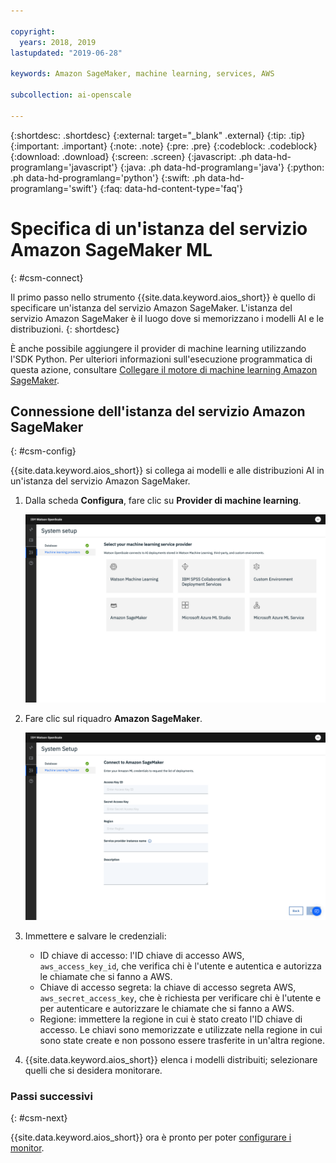 ```yaml
---

copyright:
  years: 2018, 2019
lastupdated: "2019-06-28"

keywords: Amazon SageMaker, machine learning, services, AWS

subcollection: ai-openscale

---
```


{:shortdesc: .shortdesc}
{:external: target="_blank" .external}
{:tip: .tip}
{:important: .important}
{:note: .note}
{:pre: .pre}
{:codeblock: .codeblock}
{:download: .download}
{:screen: .screen}
{:javascript: .ph data-hd-programlang='javascript'}
{:java: .ph data-hd-programlang='java'}
{:python: .ph data-hd-programlang='python'}
{:swift: .ph data-hd-programlang='swift'}
{:faq: data-hd-content-type='faq'}

# Specifica di un'istanza del servizio Amazon SageMaker ML
{: #csm-connect}

Il primo passo nello strumento {{site.data.keyword.aios_short}} è quello di specificare un'istanza del servizio Amazon SageMaker. L'istanza del servizio Amazon SageMaker è il luogo dove si memorizzano i modelli AI e le distribuzioni.
{: shortdesc}

È anche possibile aggiungere il provider di machine learning utilizzando l'SDK Python. Per ulteriori informazioni sull'esecuzione programmatica di questa azione, consultare [Collegare il motore di machine learning Amazon SageMaker](/docs/services/ai-openscale?topic=ai-openscale-cml-connect#cml-smbind).

## Connessione dell'istanza del servizio Amazon SageMaker
{: #csm-config}

{{site.data.keyword.aios_short}} si collega ai modelli e alle distribuzioni AI in un'istanza del servizio Amazon SageMaker.

1.  Dalla scheda **Configura**, fare clic su **Provider di machine learning**.

    ![viene visualizzato il pannello per la selezione del provider del servizio di machine learning con i riquadri per i motori di machine learning supportati](images/wos-machine-learning-providers-selection.png)

1.  Fare clic sul riquadro **Amazon SageMaker**.

    ![Immettere le credenziali del servizio Amazon SageMaker](images/connect-sage-cred.png)

1.  Immettere e salvare le credenziali:

    - ID chiave di accesso: l'ID chiave di accesso AWS, `aws_access_key_id`, che verifica chi è l'utente e autentica e autorizza le chiamate che si fanno a AWS.
    - Chiave di accesso segreta: la chiave di accesso segreta AWS, `aws_secret_access_key`, che è richiesta per verificare chi è l'utente e per autenticare e autorizzare le chiamate che si fanno a AWS.
    - Regione: immettere la regione in cui è stato creato l'ID chiave di accesso. Le chiavi sono memorizzate e utilizzate nella regione in cui sono state create e non possono essere trasferite in un'altra regione.

1.  {{site.data.keyword.aios_short}} elenca i modelli distribuiti; selezionare quelli che si desidera monitorare.

### Passi successivi
{: #csm-next}

{{site.data.keyword.aios_short}} ora è pronto per poter [configurare i monitor](/docs/services/ai-openscale?topic=ai-openscale-mo-config).
